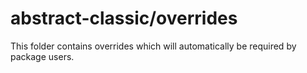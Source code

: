 # abstract-classic/overrides

This folder contains overrides which will automatically be required by package users.
